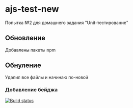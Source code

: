 # ajs-test-new
Попытка №2 для домашнего задания "Unit-тестирование"

## Обновление

Добавлены пакеты npm

## Обнуление

Удалил все файлы и начинаю по-новой

### Добавление бейджа

[![Build status](https://ci.appveyor.com/api/projects/status/dbsqoyw0y0ql4d1b?svg=true)](https://ci.appveyor.com/project/temo4kin/ajs-test-new)
